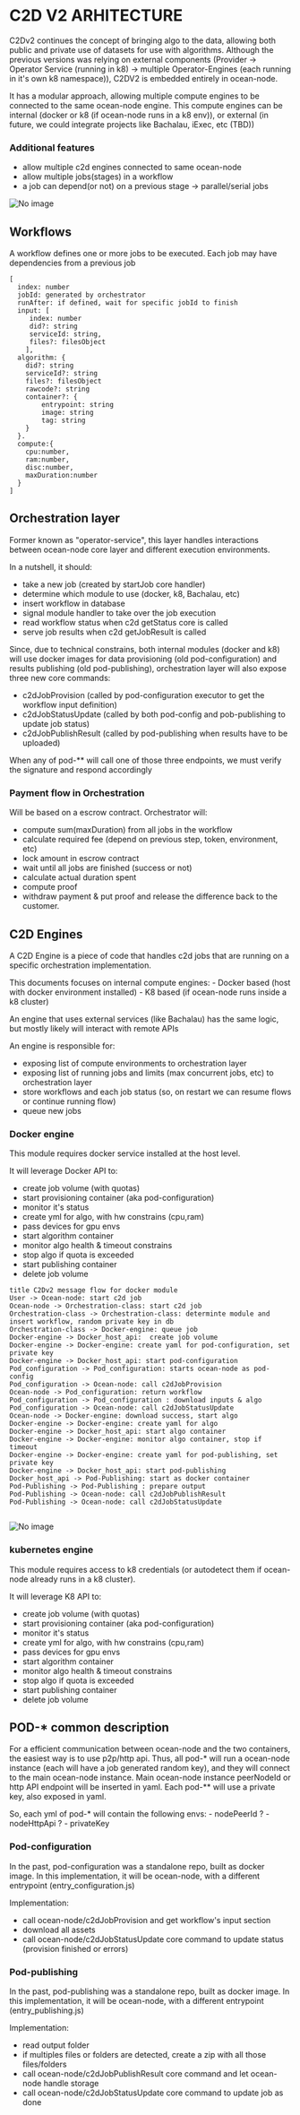 # C2D  V2  ARHITECTURE

C2Dv2 continues the concept of bringing algo to the data, allowing both public and private use of datasets for use with algorithms.
Although the previous versions was relying on external components (Provider -> Operator Service (running in k8) -> multiple Operator-Engines (each running in it's own k8 namespace)), C2DV2 is embedded entirely in ocean-node.

It has a modular approach, allowing multiple compute engines to be connected to the same ocean-node engine.  This compute engines can be internal (docker or k8 (if ocean-node runs in a k8 env)), or external (in future, we could integrate projects like Bachalau, iExec, etc  (TBD))


### Additional features
 - allow multiple c2d engines connected to same ocean-node
 - allow multiple jobs(stages) in a workflow
 - a job can depend(or not) on a previous stage -> parallel/serial jobs


![No image](imgs/c2dv2-modules.png "Arhitecture")

## Workflows
A workflow defines one or more jobs to be executed. Each job may have dependencies from a previous job

```
[
  index: number
  jobId: generated by orchestrator
  runAfter: if defined, wait for specific jobId to finish
  input: [
     index: number
     did?: string
     serviceId: string,
     files?: filesObject
    ],
  algorithm: {
    did?: string
    serviceId?: string
    files?: filesObject
    rawcode?: string
    container?: {
        entrypoint: string
        image: string
        tag: string
    }
  }.
  compute:{
    cpu:number,
    ram:number,
    disc:number,
    maxDuration:number
  }
]
```


## Orchestration layer

Former known as "operator-service", this layer handles interactions between ocean-node core layer and different execution environments.

In a nutshell, it should:
- take a new job (created by startJob core handler)
- determine which module to use (docker, k8, Bachalau, etc)
- insert workflow in database
- signal module handler to take over the job execution
- read workflow status when c2d getStatus core is called
- serve job results when c2d getJobResult is called
     
Since, due to technical constrains, both internal modules (docker and k8) will use docker images for data provisioning (old pod-configuration) and results publishing (old pod-publishing), orchestration layer will also expose three new core commands:
- c2dJobProvision (called by pod-configuration executor to get the workflow input definition)
- c2dJobStatusUpdate (called by both pod-config and pob-publishing to update job status)
- c2dJobPublishResult (called by pod-publishing when results have to be uploaded)

When any of pod-** will call one of those three endpoints, we must verify the signature and respond accordingly

### Payment flow in Orchestration
 Will be based on a escrow contract.
 Orchestrator will:
   - compute sum(maxDuration) from all jobs in the workflow
   - calculate required fee (depend on previous step, token, environment, etc)
   - lock amount in escrow contract
   - wait until all jobs are finished (success or not)
   - calculate actual duration spent
   - compute proof
   - withdraw payment & put proof and release the difference back to the customer.  


## C2D Engines 
A C2D Engine is a piece of code that handles c2d jobs that are running on a specific orchestration implementation.

This documents focuses on internal compute engines:
     - Docker based  (host with docker environment installed)
     - K8 based (if ocean-node runs inside a k8 cluster)

An engine that uses external services (like Bachalau) has the same logic, but mostly likely will interact with remote APIs

An engine is responsible for:
 - exposing list of compute environments to orchestration layer
 - exposing list of running jobs and limits (max concurrent jobs, etc)  to orchestration layer
 - store workflows and each job status (so, on restart we can resume flows or continue running flow)
 - queue new jobs


### Docker engine
  This module requires docker service installed at the host level. 
  
  It will leverage Docker API to:
   - create job volume (with quotas)
   - start provisioning container (aka pod-configuration)
   - monitor it's status
   - create yml for algo, with hw constrains (cpu,ram)
   - pass devices for gpu envs
   - start algorithm container
   - monitor algo health & timeout constrains
   - stop algo if quota is exceeded
   - start publishing container
   - delete job volume 

```
title C2Dv2 message flow for docker module
User -> Ocean-node: start c2d job
Ocean-node -> Orchestration-class: start c2d job
Orchestration-class -> Orchestration-class: determinte module and insert workflow, random private key in db
Orchestration-class -> Docker-engine: queue job
Docker-engine -> Docker_host_api:  create job volume
Docker-engine -> Docker-engine: create yaml for pod-configuration, set private key
Docker-engine -> Docker_host_api: start pod-configuration
Pod_configuration -> Pod_configuration: starts ocean-node as pod-config
Pod_configuration -> Ocean-node: call c2dJobProvision
Ocean-node -> Pod_configuration: return workflow
Pod_configuration -> Pod_configuration : download inputs & algo
Pod_configuration -> Ocean-node: call c2dJobStatusUpdate
Ocean-node -> Docker-engine: download success, start algo
Docker-engine -> Docker-engine: create yaml for algo
Docker-engine -> Docker_host_api: start algo container
Docker-engine -> Docker-engine: monitor algo container, stop if timeout
Docker-engine -> Docker-engine: create yaml for pod-publishing, set private key
Docker-engine -> Docker_host_api: start pod-publishing
Docker_host_api -> Pod-Publishing: start as docker container
Pod-Publishing -> Pod-Publishing : prepare output
Pod-Publishing -> Ocean-node: call c2dJobPublishResult
Pod-Publishing -> Ocean-node: call c2dJobStatusUpdate


```

![No image](imgs/C2Dv2_message_flow_for_docker_module.png "Arhitecture")

### kubernetes engine
  This module requires access to k8 credentials (or autodetect them if ocean-node already runs in a k8 cluster). 
  
  It will leverage K8 API to:
   - create job volume (with quotas)
   - start provisioning container (aka pod-configuration)
   - monitor it's status
   - create yml for algo, with hw constrains (cpu,ram)
   - pass devices for gpu envs
   - start algorithm container
   - monitor algo health & timeout constrains
   - stop algo if quota is exceeded
   - start publishing container
   - delete job volume 


## POD-* common description

   For a efficient communication between ocean-node and the two containers, the easiest way is to use p2p/http api.
   Thus, all pod-* will run a ocean-node instance (each will have a job generated random key), and they will connect to the main ocean-node instance. Main ocean-node instance peerNodeId or http API endpoint will be inserted in yaml.
   Each pod-** will use a private key, also exposed in yaml.

   So, each yml of pod-* will contain the following envs:
    - nodePeerId ?
    - nodeHttpApi ?
    - privateKey

    
### Pod-configuration
 In the past, pod-configuration was a standalone repo, built as docker image.
 In this implementation, it will be ocean-node, with a different entrypoint (entry_configuration.js)

 Implementation:
  - call ocean-node/c2dJobProvision and get workflow's input section
  - download all assets
  - call ocean-node/c2dJobStatusUpdate core command to update status (provision finished or errors)

  
### Pod-publishing
 In the past, pod-publishing was a standalone repo, built as docker image.
 In this implementation, it will be ocean-node, with a different entrypoint (entry_publishing.js)

 Implementation:
  - read output folder
  - if multiples files or folders are detected, create a zip with all those files/folders
  - call ocean-node/c2dJobPublishResult core command and let ocean-node handle storage
  - call ocean-node/c2dJobStatusUpdate core command to update job as done

